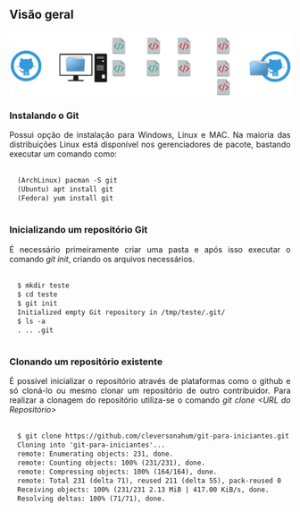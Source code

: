<div>

  <h2>Visão geral</h2>
  <img src="img/workflow/workflow.png" style="background:none; border:none; box-shadow:none;" />


  <h3>Instalando o Git</h3>
  <p align="justify">Possui opção de instalação para Windows, Linux e MAC. Na maioria das distribuições Linux está disponível nos gerenciadores de pacote, bastando executar um comando como: </p>
  <pre><code data-trim>
  (ArchLinux) pacman -S git
  (Ubuntu) apt install git
  (Fedora) yum install git
  </pre></code>


  <h3>Inicializando um repositório Git</h3>
  <p align="justify">É necessário primeiramente criar uma pasta e após isso executar o comando <i>git init</i>, criando os arquivos necessários.</p>
  <pre><code data-trim>
  $ mkdir teste
  $ cd teste
  $ git init
  Initialized empty Git repository in /tmp/teste/.git/
  $ ls -a
  . .. .git
	</code></pre>


  <h3>Clonando um repositório existente</h3>
  <p align="justify">É possível inicializar o repositório através de plataformas como o github e só cloná-lo ou mesmo clonar um repositório de outro contribuidor. Para realizar a clonagem do repositório utiliza-se o comando <i>git clone &lt;URL do Repositório&gt;</i></p>
  <pre style="white-space: pre-wrap;"><code data-trim>
  $ git clone https://github.com/cleversonahum/git-para-iniciantes.git
  Cloning into 'git-para-iniciantes'...
  remote: Enumerating objects: 231, done.
  remote: Counting objects: 100% (231/231), done.
  remote: Compressing objects: 100% (164/164), done.
  remote: Total 231 (delta 71), reused 211 (delta 55), pack-reused 0
  Receiving objects: 100% (231/231 2.13 MiB | 417.00 KiB/s, done.
  Resolving deltas: 100% (71/71), done.
	</code></pre>


  
</div>